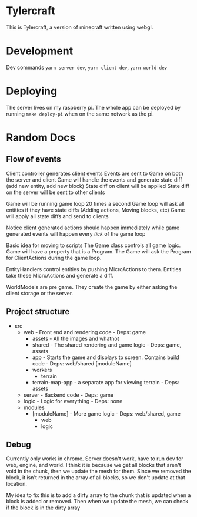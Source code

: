 # Tylercraft

This is Tylercraft, a version of minecraft written using webgl.

# Development

Dev commands `yarn server dev`, `yarn client dev`, `yarn world dev`

# Deploying

The server lives on my raspberry pi. The whole app can be deployed by running `make deploy-pi` when on the same network as the pi.

# Random Docs

## Flow of events

Client controller generates client events
Events are sent to Game on both the server and client
Game will handle the events and generate state diff (add new entity, add new block)
State diff on client will be applied
State diff on the server will be sent to other clients

Game will be running game loop 20 times a second
Game loop will ask all entities if they have state diffs (Adding actions, Moving blocks, etc)
Game will apply all state diffs and send to clients

Notice client generated actions should happen immediately while game generated events will happen every _tick_ of the game loop

Basic idea for moving to scripts
The Game class controls all game logic. Game will have a property that is a Program. The Game will ask the Program for ClientActions during the game loop.

EntityHandlers control entities by pushing MicroActions to them. Entities take these MicroActions and generate a diff.

WorldModels are pre game. They create the game by either asking the client storage or the server.

## Project structure

- src
  - web - Front end and rendering code - Deps: game
    - assets - All the images and whatnot
    - shared - The shared rendering and game logic - Deps: game, assets
    - app - Starts the game and displays to screen. Contains build code - Deps: web/shared [moduleName]
    - workers
      - terrain
    - terrain-map-app - a separate app for viewing terrain - Deps: assets
  - server - Backend code - Deps: game
  - logic - Logic for everything - Deps: none
  - modules
    - [moduleName] - More game logic - Deps: web/shared, game
      - web
      - logic




## Debug

Currently only works in chrome. Server doesn't work, have to run dev for web, engine, and world. I think it is because we get all blocks that aren't void in the chunk, then we update the mesh for them. Since we removed the block, it isn't returned in the array of all blocks, so we don't update at that location.

My idea to fix this is to add a dirty array to the chunk that is updated when a block is added or removed. Then when we update the mesh, we can check if the block is in the dirty array




